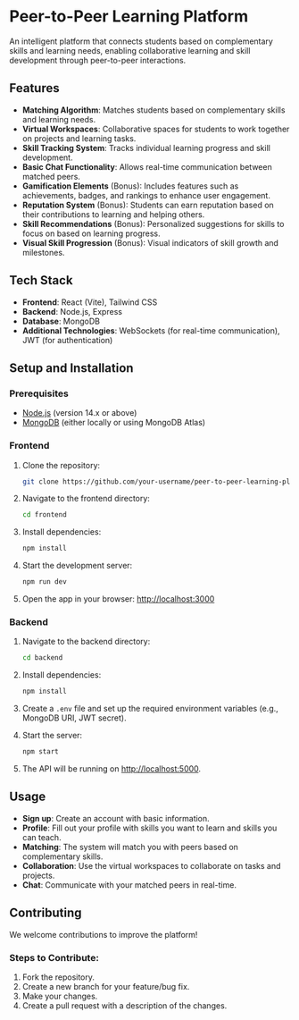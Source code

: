 # Peer-to-Peer Learning Platform

An intelligent platform that connects students based on complementary skills and learning needs, enabling collaborative learning and skill development through peer-to-peer interactions.

## Features

- **Matching Algorithm**: Matches students based on complementary skills and learning needs.
- **Virtual Workspaces**: Collaborative spaces for students to work together on projects and learning tasks.
- **Skill Tracking System**: Tracks individual learning progress and skill development.
- **Basic Chat Functionality**: Allows real-time communication between matched peers.
- **Gamification Elements** (Bonus): Includes features such as achievements, badges, and rankings to enhance user engagement.
- **Reputation System** (Bonus): Students can earn reputation based on their contributions to learning and helping others.
- **Skill Recommendations** (Bonus): Personalized suggestions for skills to focus on based on learning progress.
- **Visual Skill Progression** (Bonus): Visual indicators of skill growth and milestones.

## Tech Stack

- **Frontend**: React (Vite), Tailwind CSS
- **Backend**: Node.js, Express
- **Database**: MongoDB
- **Additional Technologies**: WebSockets (for real-time communication), JWT (for authentication)

## Setup and Installation

### Prerequisites

- [Node.js](https://nodejs.org/) (version 14.x or above)
- [MongoDB](https://www.mongodb.com/) (either locally or using MongoDB Atlas)
  
### Frontend

1. Clone the repository:
   ```bash
   git clone https://github.com/your-username/peer-to-peer-learning-platform.git
   ```

2. Navigate to the frontend directory:
   ```bash
   cd frontend
   ```

3. Install dependencies:
   ```bash
   npm install
   ```

4. Start the development server:
   ```bash
   npm run dev
   ```

5. Open the app in your browser: [http://localhost:3000](http://localhost:3000)

### Backend

1. Navigate to the backend directory:
   ```bash
   cd backend
   ```

2. Install dependencies:
   ```bash
   npm install
   ```

3. Create a `.env` file and set up the required environment variables (e.g., MongoDB URI, JWT secret).

4. Start the server:
   ```bash
   npm start
   ```

5. The API will be running on [http://localhost:5000](http://localhost:5000).

## Usage

- **Sign up**: Create an account with basic information.
- **Profile**: Fill out your profile with skills you want to learn and skills you can teach.
- **Matching**: The system will match you with peers based on complementary skills.
- **Collaboration**: Use the virtual workspaces to collaborate on tasks and projects.
- **Chat**: Communicate with your matched peers in real-time.

## Contributing

We welcome contributions to improve the platform!

### Steps to Contribute:
1. Fork the repository.
2. Create a new branch for your feature/bug fix.
3. Make your changes.
4. Create a pull request with a description of the changes.

